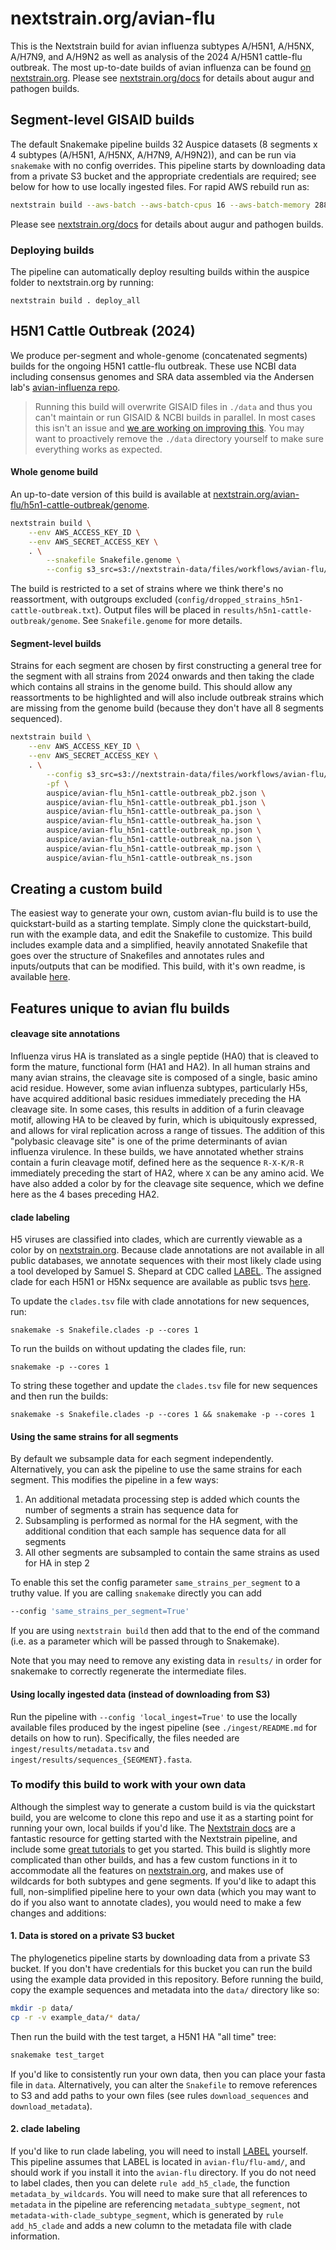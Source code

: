 # nextstrain.org/avian-flu

This is the Nextstrain build for avian influenza subtypes A/H5N1, A/H5NX, A/H7N9, and A/H9N2 as well as analysis of the 2024 A/H5N1 cattle-flu outbreak.
The most up-to-date builds of avian influenza can be found [on nextstrain.org](https://nextstrain.org/avian-flu).
Please see [nextstrain.org/docs](https://nextstrain.org/docs) for details about augur and pathogen builds.

## Segment-level GISAID builds

The default Snakemake pipeline builds 32 Auspice datasets (8 segments x 4 subtypes (A/H5N1, A/H5NX, A/H7N9, A/H9N2)),
and can be run via `snakemake` with no config overrides. 
This pipeline starts by downloading data from a private S3 bucket and the appropriate credentials are required; see below for how to use locally ingested files.
For rapid AWS rebuild run as:

```bash
nextstrain build --aws-batch --aws-batch-cpus 16 --aws-batch-memory 28800 . --jobs 16
```

Please see [nextstrain.org/docs](https://nextstrain.org/docs) for details about augur and pathogen builds.

### Deploying builds

The pipeline can automatically deploy resulting builds within the auspice folder
to nextstrain.org by running:

```
nextstrain build . deploy_all
```

## H5N1 Cattle Outbreak (2024)

We produce per-segment and whole-genome (concatenated segments) builds for the ongoing H5N1 cattle-flu outbreak.
These use NCBI data including consensus genomes and SRA data assembled via the Andersen lab's [avian-influenza repo](https://github.com/andersen-lab/avian-influenza).

> Running this build will overwrite GISAID files in `./data` and thus you can't maintain or run GISAID & NCBI builds in parallel. In most cases this isn't an issue and [we are working on improving this](https://github.com/nextstrain/avian-flu/issues/70). You may want to proactively remove the `./data` directory yourself to make sure everything works as expected.

#### Whole genome build

An up-to-date version of this build is available at [nextstrain.org/avian-flu/h5n1-cattle-outbreak/genome](https://nextstrain.org/avian-flu/h5n1-cattle-outbreak/genome).

``` bash
nextstrain build \
    --env AWS_ACCESS_KEY_ID \
    --env AWS_SECRET_ACCESS_KEY \
    . \
        --snakefile Snakefile.genome \
        --config s3_src=s3://nextstrain-data/files/workflows/avian-flu/h5n1
```

The build is restricted to a set of strains where we think there's no reassortment, with outgroups excluded (`config/dropped_strains_h5n1-cattle-outbreak.txt`).
Output files will be placed in `results/h5n1-cattle-outbreak/genome`.
See `Snakefile.genome` for more details.

#### Segment-level builds

Strains for each segment are chosen by first constructing a general tree for the segment with all strains from 2024 onwards and then taking the clade which contains all strains in the genome build.
This should allow any reassortments to be highlighted and will also include outbreak strains which are missing from the genome build (because they don't have all 8 segments sequenced).


``` bash
nextstrain build \
    --env AWS_ACCESS_KEY_ID \
    --env AWS_SECRET_ACCESS_KEY \
    . \
        --config s3_src=s3://nextstrain-data/files/workflows/avian-flu/h5n1 \
        -pf \
        auspice/avian-flu_h5n1-cattle-outbreak_pb2.json \
        auspice/avian-flu_h5n1-cattle-outbreak_pb1.json \
        auspice/avian-flu_h5n1-cattle-outbreak_pa.json \
        auspice/avian-flu_h5n1-cattle-outbreak_ha.json \
        auspice/avian-flu_h5n1-cattle-outbreak_np.json \
        auspice/avian-flu_h5n1-cattle-outbreak_na.json \
        auspice/avian-flu_h5n1-cattle-outbreak_mp.json \
        auspice/avian-flu_h5n1-cattle-outbreak_ns.json
```

## Creating a custom build
The easiest way to generate your own, custom avian-flu build is to use the quickstart-build as a starting template. Simply clone the quickstart-build, run with the example data, and edit the Snakefile to customize. This build includes example data and a simplified, heavily annotated Snakefile that goes over the structure of Snakefiles and annotates rules and inputs/outputs that can be modified. This build, with it's own readme, is available [here](https://github.com/nextstrain/avian-flu/tree/master/quickstart-build).

## Features unique to avian flu builds

#### cleavage site annotations
Influenza virus HA is translated as a single peptide (HA0) that is cleaved to form the mature, functional form (HA1 and HA2). In all human strains and many avian strains, the cleavage site is composed of a single, basic amino acid residue. However, some avian influenza subtypes, particularly H5s, have acquired additional basic residues immediately preceding the HA cleavage site. In some cases, this results in addition of a furin cleavage motif, allowing HA to be cleaved by furin, which is ubiquitously expressed, and allows for viral replication across a range of tissues. The addition of this "polybasic cleavage site" is one of the prime determinants of avian influenza virulence. In these builds, we have annotated whether strains contain a furin cleavage motif, defined here as the sequence `R-X-K/R-R` immediately preceding the start of HA2, where `X` can be any amino acid. We have also added a color by for the cleavage site sequence, which we define here as the 4 bases preceding HA2.

#### clade labeling
H5 viruses are classified into clades, which are currently viewable as a color by on [nextstrain.org](https://nextstrain.org/avian-flu/h5n1/ha?c=h5_label_clade). Because clade annotations are not available in all public databases, we annotate sequences with their most likely clade using a tool developed by Samuel S. Shepard at CDC called [LABEL](https://wonder.cdc.gov/amd/flu/label/). The assigned clade for each H5N1 or H5Nx sequence are available as public tsvs [here](https://github.com/nextstrain/avian-flu/tree/master/clade-labeling).

To update the `clades.tsv` file with clade annotations for new sequences, run:

`snakemake -s Snakefile.clades -p --cores 1`

To run the builds on without updating the clades file, run:

`snakemake -p --cores 1`

To string these together and update the `clades.tsv` file for new sequences and then run the builds:

`snakemake -s Snakefile.clades -p --cores 1 && snakemake -p --cores 1`

#### Using the same strains for all segments

By default we subsample data for each segment independently.
Alternatively, you can ask the pipeline to use the same strains for each segment.
This modifies the pipeline in a few ways:
1. An additional metadata processing step is added which counts the number of segments a strain has sequence data for
2. Subsampling is performed as normal for the HA segment, with the additional condition that each sample has sequence data for all segments
3. All other segments are subsampled to contain the same strains as used for HA in step 2

To enable this set the config parameter `same_strains_per_segment` to a truthy value. If you are calling `snakemake` directly you can add

```bash
--config 'same_strains_per_segment=True'
```

If you are using `nextstrain build` then add that to the end of the command (i.e. as a parameter which will be passed through to Snakemake).

Note that you may need to remove any existing data in `results/` in order for snakemake to correctly regenerate the intermediate files.

#### Using locally ingested data (instead of downloading from S3)

Run the pipeline with `--config 'local_ingest=True'` to use the locally available files produced by the ingest pipeline (see `./ingest/README.md` for details on how to run).
Specifically, the files needed are `ingest/results/metadata.tsv` and `ingest/results/sequences_{SEGMENT}.fasta`.


### To modify this build to work with your own data
Although the simplest way to generate a custom build is via the quickstart build, you are welcome to clone this repo and use it as a starting point for running your own, local builds if you'd like. The [Nextstrain docs](https://docs.nextstrain.org/en/latest/index.html) are a fantastic resource for getting started with the Nextstrain pipeline, and include some [great tutorials](https://docs.nextstrain.org/en/latest/install.html) to get you started. This build is slightly more complicated than other builds, and has a few custom functions in it to accommodate all the features on [nextstrain.org](https://nextstrain.org/avian-flu), and makes use of wildcards for both subtypes and gene segments. If you'd like to adapt this full, non-simplified pipeline here to your own data (which you may want to do if you also want to annotate clades), you would need to make a few changes and additions:


#### 1. Data is stored on a private S3 bucket

The phylogenetics pipeline starts by downloading data from a private S3 bucket.
If you don't have credentials for this bucket you can run the build using the example data provided in this repository.
Before running the build, copy the example sequences and metadata into the `data/` directory like so:

```bash
mkdir -p data/
cp -r -v example_data/* data/
```

Then run the build with the test target, a H5N1 HA "all time" tree:

``` bash
snakemake test_target
```

If you'd like to consistently run your own data, then you can place your fasta file in `data`. Alternatively, you can alter the `Snakefile` to remove references to S3 and add paths to your own files (see rules `download_sequences` and `download_metadata`).

#### 2. clade labeling
If you'd like to run clade labeling, you will need to install [LABEL](https://wonder.cdc.gov/amd/flu/label/) yourself. This pipeline assumes that LABEL is located in `avian-flu/flu-amd/`, and should work if you install it into the `avian-flu` directory. If you do not need to label clades, then you can delete `rule add_h5_clade`, the function `metadata_by_wildcards`. You will need to make sure that all references to `metadata` in the pipeline are referencing `metadata_subtype_segment`, not `metadata-with-clade_subtype_segment`, which is generated by `rule add_h5_clade` and adds a new column to the metadata file with clade information.

